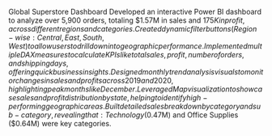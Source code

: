 Global Superstore Dashboard 
  Developed an interactive Power BI dashboard to analyze over 5,900 orders, totaling $1.57M in sales and $175K in profit, across different regions and categories.
	Created dynamic filter buttons (Region-wise: Central, East, South, West) to allow users to drill down into geographic performance.
	Implemented multiple DAX measures to calculate KPIs like total sales, profit, number of orders, and shipping days, offering quick business insights.
	Designed monthly trend analysis visuals to monitor changes in sales and profits across 2019 and 2020, highlighting peak months like December.
	Leveraged Map visualization to showcase sales and profit distribution by state, helping to identify high-performing geographic areas.
	Built detailed sales breakdown by category and sub-category, revealing that: Technology ($0.47M) and Office Supplies ($0.64M) were key categories.
